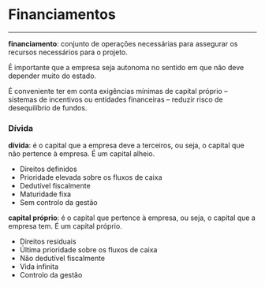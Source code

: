 # Financiamentos

---

**financiamento**: conjunto de operações necessárias para assegurar os recursos necessários para o projeto.

É importante que a empresa seja autonoma no sentido em que não deve depender muito do estado.

É conveniente ter em conta exigências mínimas de capital próprio – sistemas de incentivos ou entidades financeiras – reduzir risco de desequilíbrio de fundos.

### Dívida
**dívida**: é o capital que a empresa deve a terceiros, ou seja, o capital que não pertence à empresa. É um capital alheio.

- Direitos definidos
- Prioridade elevada sobre os fluxos de caixa
- Dedutível fiscalmente
- Maturidade fixa
- Sem controlo da gestão

**capital próprio**: é o capital que pertence à empresa, ou seja, o capital que a empresa tem. É um capital próprio.

- Direitos residuais
- Última prioridade sobre os fluxos de caixa
- Não dedutível fiscalmente
- Vida infinita
- Controlo da gestão